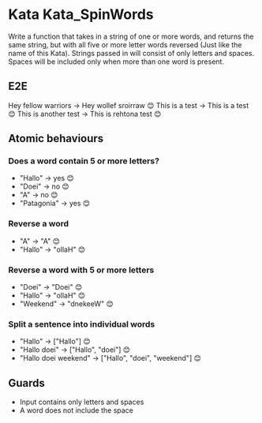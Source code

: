 # Kata Kata_SpinWords

Write a function that takes in a string of one or more words, and returns the same string, but with all five or more letter words reversed (Just like the name of this Kata). Strings passed in will consist of only letters and spaces. Spaces will be included only when more than one word is present.

## E2E
Hey fellow warriors -> Hey wollef sroirraw 😊
This is a test -> This is a test 😊
This is another test -> This is rehtona test 😊

## Atomic behaviours
### Does a word contain 5 or more letters?
- "Hallo" -> yes 😊
- "Doei" -> no 😊
- "A" -> no 😊
- "Patagonia" -> yes 😊

### Reverse a word
- "A" -> "A" 😊
- "Hallo" -> "ollaH" 😊

### Reverse a word with 5 or more letters
- "Doei" -> "Doei" 😊
- "Hallo" -> "ollaH" 😊
- "Weekend" -> "dnekeeW" 😊

### Split a sentence into individual words
- "Hallo" -> ["Hallo"] 😊
- "Hallo doei" -> ["Hallo", "doei"] 😊
- "Hallo doei weekend" -> ["Hallo", "doei", "weekend"] 😊

## Guards
- Input contains only letters and spaces
- A word does not include the space